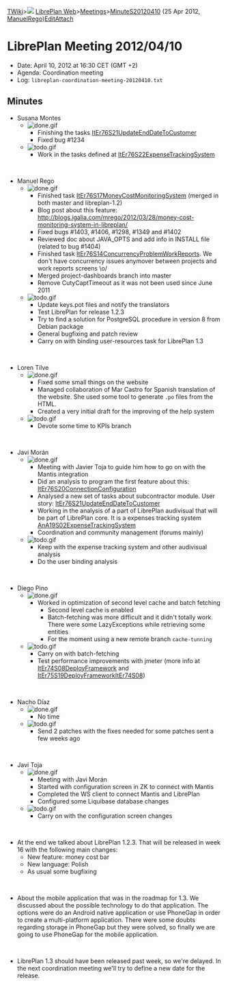 [TWiki](Main_WebHome)&gt;![](/twiki/pub/TWiki/TWikiDocGraphics/web-bg-small.gif) [LibrePlan Web](LibrePlan_WebHome)&gt;[Meetings](LibrePlan_Meetings)&gt;[MinuteS20120410](LibrePlan_MinuteS20120410 "Topic revision: 2 (25 Apr 2012 - 06:00:05)") (25 Apr 2012, [ManuelRego](Main_ManuelRego))[Edit](LibrePlan_MinuteS20120410?t=1520343719 "Edit this topic text")[Attach](/twiki/bin/attach/LibrePlan/MinuteS20120410 "Attach an image or document to this topic")  

 LibrePlan Meeting 2012/04/10
=============================

-   Date: April 10, 2012 at 16:30 CET (GMT +2)
-   Agenda: Coordination meeting
-   Log: `libreplan-coordination-meeting-20120410.txt`

 Minutes
--------

-   Susana Montes
    -   ![done.gif](/twiki/pub/TWiki/TWikiDocGraphics/done.gif)
        -   Finishing the tasks [ItEr76S21UpdateEndDateToCustomer](LibrePlan_ItEr76S21UpdateEndDateToCustomer)
        -   Fixed bug \#1234
    -   ![todo.gif](/twiki/pub/TWiki/TWikiDocGraphics/todo.gif)
        -   Work in the tasks defined at [ItEr76S22ExpenseTrackingSystem](LibrePlan_ItEr76S22ExpenseTrackingSystem)

&nbsp;

-   Manuel Rego
    -   ![done.gif](/twiki/pub/TWiki/TWikiDocGraphics/done.gif)
        -   Finished task [ItEr76S17MoneyCostMonitoringSystem](LibrePlan_ItEr76S17MoneyCostMonitoringSystem) (merged in both master and libreplan-1.2)
        -   Blog post about this feature: <http://blogs.igalia.com/mrego/2012/03/28/money-cost-monitoring-system-in-libreplan/>
        -   Fixed bugs \#1403, \#1406, \#1298, \#1349 and \#1402
        -   Reviewed doc about JAVA\_OPTS and add info in INSTALL file (related to bug \#1404)
        -   Finished task [ItEr76S14ConcurrencyProblemWorkReports](LibrePlan_ItEr76S14ConcurrencyProblemWorkReports). We don't have concurrency issues anymover between projects and work reports screens \\o/
        -   Merged project-dashboards branch into master
        -   Remove CutyCaptTimeout as it was not been used since June 2011
    -   ![todo.gif](/twiki/pub/TWiki/TWikiDocGraphics/todo.gif)
        -   Update keys.pot files and notify the translators
        -   Test LibrePlan for release 1.2.3
        -   Try to find a solution for PostgreSQL procedure in version 8 from Debian package
        -   General bugfixing and patch review
        -   Carry on with binding user-resources task for LibrePlan 1.3

&nbsp;

-   Loren Tilve
    -   ![done.gif](/twiki/pub/TWiki/TWikiDocGraphics/done.gif)
        -   Fixed some small things on the website
        -   Managed collaboration of Mar Castro for Spanish translation of the website. She used some tool to generate `.po` files from the HTML.
        -   Created a very initial draft for the improving of the help system
    -   ![todo.gif](/twiki/pub/TWiki/TWikiDocGraphics/todo.gif)
        -   Devote some time to KPIs branch

&nbsp;

-   Javi Morán
    -   ![done.gif](/twiki/pub/TWiki/TWikiDocGraphics/done.gif)
        -   Meeting with Javier Toja to guide him how to go on with the Mantis integration
        -   Did an analysis to program the first feature about this: [ItEr76S20ConnectionConfiguration](LibrePlan_ItEr76S20ConnectionConfiguration)
        -   Analysed a new set of tasks about subcontractor module. User story: [ItEr76S21UpdateEndDateToCustomer](LibrePlan_ItEr76S21UpdateEndDateToCustomer)
        -   Working in the analysis of a part of LibrePlan audivisual that will be part of LibrePlan core. It is a expenses tracking system [AnA19S02ExpenseTrackingSystem](LibrePlan_AnA19S02ExpenseTrackingSystem)
        -   Coordination and community management (forums mainly)
    -   ![todo.gif](/twiki/pub/TWiki/TWikiDocGraphics/todo.gif)
        -   Keep with the expense tracking system and other audivisual analysis
        -   Do the user binding analysis

&nbsp;

-   Diego Pino
    -   ![done.gif](/twiki/pub/TWiki/TWikiDocGraphics/done.gif)
        -   Worked in optimization of second level cache and batch fetching
            -   Second level cache is enabled
            -   Batch-fetching was more difficult and it didn't totally work. There were some LazyExceptions while retrieving some entities
            -   For the moment using a new remote branch `cache-tunning`
    -   ![todo.gif](/twiki/pub/TWiki/TWikiDocGraphics/todo.gif)
        -   Carry on with batch-fetching
        -   Test performance improvements with jmeter (more info at [ItEr74S08DeployFramework](LibrePlan_ItEr74S08DeployFramework) and [ItEr75S19DeployFrameworkItEr74S08](LibrePlan_ItEr75S19DeployFrameworkItEr74S08))

&nbsp;

-   Nacho Díaz
    -   ![done.gif](/twiki/pub/TWiki/TWikiDocGraphics/done.gif)
        -   No time
    -   ![todo.gif](/twiki/pub/TWiki/TWikiDocGraphics/todo.gif)
        -   Send 2 patches with the fixes needed for some patches sent a few weeks ago

&nbsp;

-   Javi Toja
    -   ![done.gif](/twiki/pub/TWiki/TWikiDocGraphics/done.gif)
        -   Meeting with Javi Morán
        -   Started with configuration screen in ZK to connect with Mantis
        -   Completed the WS client to connect Mantis and LibrePlan
        -   Configured some Liquibase database changes
    -   ![todo.gif](/twiki/pub/TWiki/TWikiDocGraphics/todo.gif)
        -   Carry on with the configuration screen changes

&nbsp;

-   At the end we talked about LibrePlan 1.2.3. That will be released in week 16 with the following main changes:
    -   New feature: money cost bar
    -   New language: Polish
    -   As usual some bugfixing

&nbsp;

-   About the mobile application that was in the roadmap for 1.3. We discussed about the possible technology to do that application. The options were do an Android native application or use PhoneGap in order to create a multi-platform application. There were some doubts regarding storage in PhoneGap but they were solved, so finally we are going to use PhoneGap for the mobile application.

&nbsp;

-   LibrePlan 1.3 should have been released past week, so we're delayed. In the next coordination meeting we'll try to define a new date for the release.
